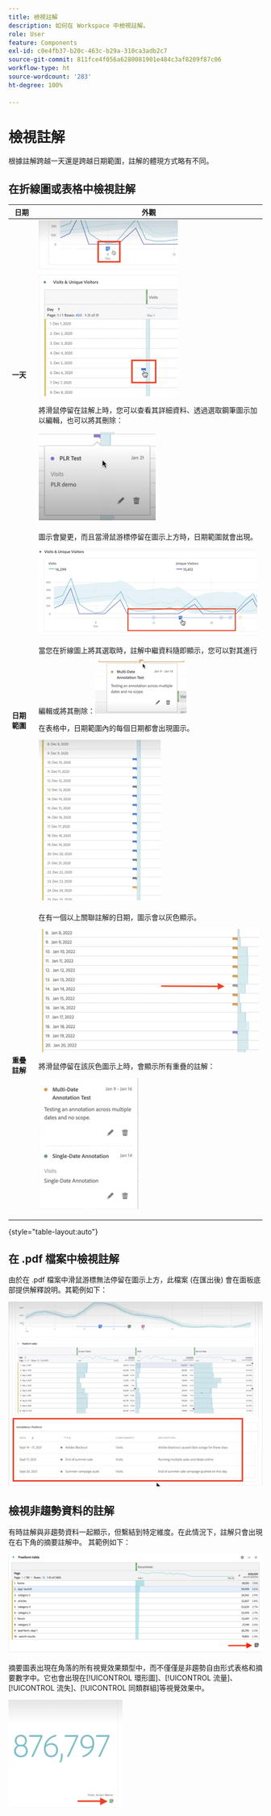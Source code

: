 ```yaml
---
title: 檢視註解
description: 如何在 Workspace 中檢視註解。
role: User
feature: Components
exl-id: c0e4fb37-b20c-463c-b29a-310ca3adb2c7
source-git-commit: 811fce4f056a6280081901e484c3af8209f87c06
workflow-type: ht
source-wordcount: '283'
ht-degree: 100%

---
```


# 檢視註解

根據註解跨越一天還是跨越日期範圍，註解的體現方式略有不同。

## 在折線圖或表格中檢視註解

| 日期 | 外觀 |
| --- | --- |
| **一天** | ![帶有醒目提示註解的折線圖視覺效果](assets/single-day.png)<p>將滑鼠停留在註解上時，您可以查看其詳細資料、透過選取鋼筆圖示加以編輯，也可以將其刪除：<p> ![註解詳細資料，以及編輯或刪除註解的選項。](assets/hover.png) |
| **日期範圍** | 圖示會變更，而且當滑鼠游標停留在圖示上方時，日期範圍就會出現。<p>![日期範圍註解圖示](assets/multi-day.png)<p>當您在折線圖上將其選取時，註解中繼資料隨即顯示，您可以對其進行編輯或將其刪除：![](assets/multi-hover.png)<p>在表格中，日期範圍內的每個日期都會出現圖示。<p>![](assets/multi-day-table.png) |
| **重疊註解** | 在有一個以上關聯註解的日期，圖示會以灰色顯示。<p>![重疊註解的詳細資料  ](assets/grey.png)<p>將滑鼠停留在該灰色圖示上時，會顯示所有重疊的註解：<p>![](assets/overlap.png) |

{style="table-layout:auto"}

## 在 .pdf 檔案中檢視註解

由於在 .pdf 檔案中滑鼠游標無法停留在圖示上方，此檔案 (在匯出後) 會在面板底部提供解釋說明。其範例如下：

![.pdf 檔案的醒目提示視圖，顯示註解的說明。](assets/ann-pdf.png)

## 檢視非趨勢資料的註解

有時註解與非趨勢資料一起顯示，但繫結到特定維度。在此情況下，註解只會出現在右下角的摘要註解中。 其範例如下：

![](assets/non-date.png)

摘要圖表出現在角落的所有視覺效果類型中，而不僅僅是非趨勢自由形式表格和摘要數字中。它也會出現在[!UICONTROL 環形圖]、[!UICONTROL 流量]、[!UICONTROL 流失]、[!UICONTROL 同類群組]等視覺效果中。

![視覺效果中的摘要圖表](assets/ann-summary.png)
